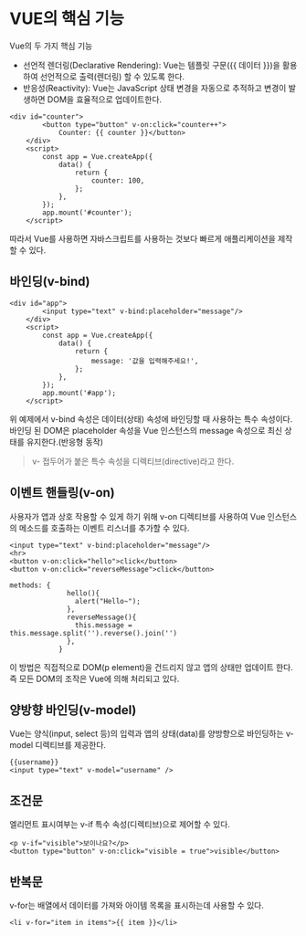 # VUE의 핵심 기능
Vue의 두 가지 핵심 기능
* 선언적 렌더링(Declarative Rendering): Vue는 템플릿 구문({{ 데이터 }})을 활용하여 선언적으로 출력(렌더링) 할 수 있도록 한다.
* 반응성(Reactivity): Vue는 JavaScript 상태 변경을 자동으로 추적하고 변경이 발생하면 DOM을 효율적으로 업데이트한다.
```
<div id="counter">
        <button type="button" v-on:click="counter++">
            Counter: {{ counter }}</button>
    </div>
    <script>
        const app = Vue.createApp({
            data() {
                return {
                    counter: 100,
                };
            },
        });
        app.mount('#counter');
    </script>
```
따라서 Vue를 사용하면 자바스크립트를 사용하는 것보다 빠르게 애플리케이션을 제작할 수 있다.

## 바인딩(v-bind)
```
<div id="app">
        <input type="text" v-bind:placeholder="message"/> 
    </div>
    <script>
        const app = Vue.createApp({
            data() {
                return {
                    message: '값을 입력해주세요!',
                };
            },
        });
        app.mount('#app');
    </script>
```
위 예제에서 v-bind 속성은 데이터(상태) 속성에 바인딩할 때 사용하는 특수 속성이다. 바인딩 된 DOM은 placeholder 속성을 Vue 인스턴스의 message 속성으로 최신 상태를 유지한다.(반응형 동작)
>v- 접두어가 붙은 특수 속성을 디렉티브(directive)라고 한다.

## 이벤트 핸들링(v-on)
사용자가 앱과 상호 작용할 수 있게 하기 위해 v-on 디렉티브를 사용하여 Vue 인스턴스의 메소드를 호출하는 이벤트 리스너를 추가할 수 있다.
```
<input type="text" v-bind:placeholder="message"/> 
<hr>
<button v-on:click="hello">click</button>
<button v-on:click="reverseMessage">click</button>
```
```
methods: {
              hello(){
                alert("Hello~");
              },
              reverseMessage(){
                this.message = this.message.split('').reverse().join('')
              },
            }
```
이 방법은 직접적으로 DOM(p element)을 건드리지 않고 앱의 상태만 업데이트 한다. 즉 모든 DOM의 조작은 Vue에 의해 처리되고 있다. 

## 양방향 바인딩(v-model)
Vue는 양식(input, select 등)의 입력과 앱의 상태(data)를 양방향으로 바인딩하는 v-model 디렉티브를 제공한다.
```
{{username}}
<input type="text" v-model="username" />
```

## 조건문
엘리먼트 표시여부는 v-if 특수 속성(디렉티브)으로 제어할 수 있다.
```
<p v-if="visible">보이나요?</p>
<button type="button" v-on:click="visible = true">visible</button>
```

## 반복문
v-for는 배열에서 데이터를 가져와 아이템 목록을 표시하는데 사용할 수 있다.
```
<li v-for="item in items">{{ item }}</li>
```
